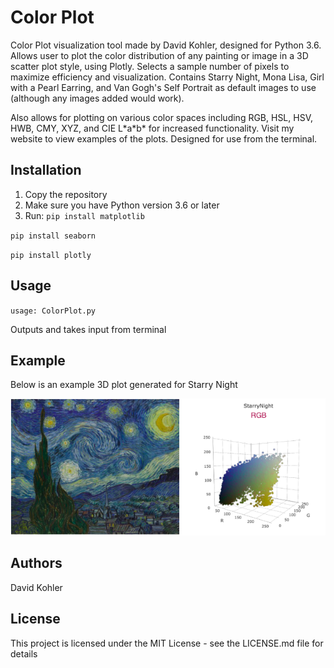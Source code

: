 # Color Plot

Color Plot visualization tool made by David Kohler, designed for Python 3.6. Allows user to plot the color
distribution of any painting or image in a 3D scatter plot style, using Plotly. Selects a sample number of pixels
to maximize efficiency and visualization. Contains Starry Night, Mona Lisa, Girl with a Pearl Earring, and Van
Gogh's Self Portrait as default images to use (although any images added would work).

Also allows for plotting on various color spaces including RGB, HSL, HSV, HWB, CMY, XYZ, and CIE L\*a\*b\* for increased
functionality. Visit my website to view examples of the plots. Designed for use from the terminal.

## Installation

1. Copy the repository 
2. Make sure you have Python version 3.6 or later
3. Run:
`pip install matplotlib`

`pip install seaborn`

`pip install plotly`

## Usage

`usage: ColorPlot.py`

Outputs and takes input from terminal

## Example

Below is an example 3D plot generated for Starry Night

![Starry Night Plot](ExamplePlot.png)

## Authors

David Kohler

## License

This project is licensed under the MIT License - see the LICENSE.md file for details

